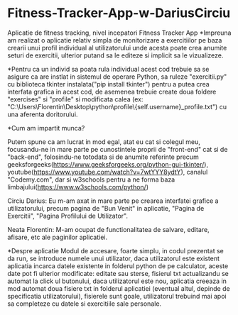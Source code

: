 # Fitness-Tracker-App-w-DariusCirciu
Aplicatie de fitness tracking, nivel incepatori
Fitness Tracker App
*Impreuna am realizat o aplicatie relativ simpla de monitorizare a exercitiilor pe baza crearii unui profil individual al 
utilizatorului unde acesta poate crea anumite seturi de exercitii, ulterior putand sa le editeze si implicit sa le vizualizeze. 

*Pentru ca un individ sa poata rula individual acest cod trebuie sa se asigure ca are instlat in sistemul de operare Python, sa ruleze "exercitii.py" cu
biblioteca tkinter instalata("pip install tkinter") pentru a putea crea interfata grafica in acest cod, de asemenea trebuie create doua foldere "exercises" si "profile"
si modificata calea (ex: "C:\\Users\\Florentin\\Desktop\\python\\profile\\{self.username}_profile.txt") cu una aferenta doritorului.

*Cum am impartit munca?

Putem spune ca am lucrat in mod egal, atat eu cat si colegul meu, focusandu-ne in mare parte pe cunostintele proprii de "front-end" cat si de
"back-end", folosindu-ne totodata si de anumite referinte precum geeksforgeeks(https://www.geeksforgeeks.org/python-gui-tkinter/),
youtube(https://www.youtube.com/watch?v=7wtYYY8ydtY), canalul "Codemy.com", dar si w3schools pentru a ne forma baza limbajului(https://www.w3schools.com/python/)

Circiu Darius:
Eu m-am axat in mare parte pe crearea interfatei grafice a utilizatorului, precum pagina de "Bun Venit" in aplicatie, "Pagina de Exercitii", "Pagina Profilului de Utilizator". 

Neata Florentin:
M-am ocupat de functionalitatea de salvare, editare, afisare, etc ale paginilor aplicatiei.

*Despre aplicatie
	Modul de accesare, foarte simplu, in codul prezentat se da run, se introduce numele unui utilizator, daca utilizatorul este existent aplicatia incarca datele
existente in folderul python de pe calculator, aceste date pot fi ulterior modificate: editate sau sterse, fisierul txt actualizandu se automat la click ul butonului,
daca utilizatorul este nou, aplicatia creeaza in mod automat doua fisiere txt in folderul aplicatiei (eventual altul, depinde de specificatia utilizatorului), fisierele
sunt goale, utilizatorul trebuind mai apoi sa completeze cu datele si exercitiile sale personale.



